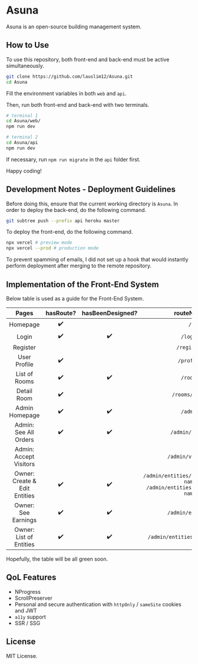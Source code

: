 # Asuna

Asuna is an open-source building management system.

## How to Use

To use this repository, both front-end and back-end must be active simultaneously.

```bash
git clone https://github.com/lauslim12/Asuna.git
cd Asuna
```

Fill the environment variables in both `web` and `api`.

Then, run both front-end and back-end with two terminals.

```bash
# terminal 1
cd Asuna/web/
npm run dev

# terminal 2
cd Asuna/api
npm run dev
```

If necessary, run `npm run migrate` in the `api` folder first.

Happy coding!

## Development Notes - Deployment Guidelines

Before doing this, ensure that the current working directory is `Asuna`. In order to deploy the back-end, do the following command.

```bash
git subtree push --prefix api heroku master
```

To deploy the front-end, do the following command.

```bash
npx vercel # preview mode
npx vercel --prod # production mode
```

To prevent spamming of emails, I did not set up a hook that would instantly perform deployment after merging to the remote repository.

## Implementation of the Front-End System

Below table is used as a guide for the Front-End System.

|             Pages             | hasRoute? | hasBeenDesigned? |                                 routeName                                 |
|:-----------------------------:|:---------:|:----------------:|:-------------------------------------------------------------------------:|
|            Homepage           |     ✔️     |                  |                                    `/`                                    |
|             Login             |     ✔️     |         ✔️        |                                  `/login`                                 |
|            Register           |           |                  |                                `/register`                                |
|          User Profile         |     ✔️     |                  |                                 `/profile`                                |
|         List of Rooms         |     ✔️     |         ✔️        |                                  `/rooms`                                 |
|          Detail Room          |     ✔️     |                  |                               `/rooms/:slug`                              |
|         Admin Homepage        |     ✔️     |         ✔️        |                                  `/admin`                                 |
|     Admin: See All Orders     |     ✔️     |         ✔️        |                              `/admin/orders`                              |
|     Admin: Accept Visitors    |           |                  |                             `/admin/visitors`                             |
| Owner: Create & Edit Entities |     ✔️     |         ✔️        | `/admin/entities/create/:entity-name` `/admin/entities/edit/:entity-name` |
|      Owner: See Earnings      |     ✔️     |         ✔️        |                             `/admin/earnings`                             |
|    Owner: List of Entities    |     ✔️     |         ✔️        |                       `/admin/entities/:entity-name`                      |

Hopefully, the table will be all green soon.

## QoL Features

- NProgress
- ScrollPreserver
- Personal and secure authentication with `httpOnly` / `sameSite` cookies and JWT
- `a11y` support
- SSR / SSG

## License

MIT License.
